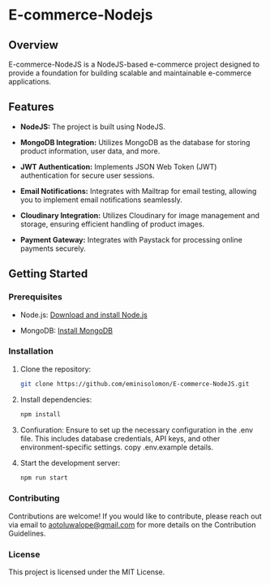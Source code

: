 # E-commerce-Nodejs

## Overview

E-commerce-NodeJS is a NodeJS-based e-commerce project designed to provide a foundation for building scalable and maintainable e-commerce applications.

## Features

- **NodeJS:** The project is built using NodeJS.

- **MongoDB Integration:** Utilizes MongoDB as the database for storing product information, user data, and more.

- **JWT Authentication:** Implements JSON Web Token (JWT) authentication for secure user sessions.

- **Email Notifications:** Integrates with Mailtrap for email testing, allowing you to implement email notifications seamlessly.

- **Cloudinary Integration:** Utilizes Cloudinary for image management and storage, ensuring efficient handling of product images.

- **Payment Gateway:** Integrates with Paystack for processing online payments securely.

## Getting Started

### Prerequisites

- Node.js: [Download and install Node.js](https://nodejs.org/)

- MongoDB: [Install MongoDB](https://docs.mongodb.com/manual/installation/)

### Installation

1. Clone the repository:

   ```bash
   git clone https://github.com/eminisolomon/E-commerce-NodeJS.git

2. Install dependencies:

   ```bash
   npm install

3. Confiuration:
  Ensure to set up the necessary configuration in the .env file. This includes database credentials, API keys, and other environment-specific settings. copy .env.example details.

4. Start the development server:

   ```bash
   npm run start

### Contributing

Contributions are welcome! If you would like to contribute, please reach out via email to [aotoluwalope@gmail.com](mailto:aotoluwalope@gmail.com) for more details on the Contribution Guidelines.

### License

This project is licensed under the MIT License.
